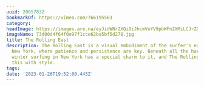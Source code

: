 ```yaml
---
uuid: 20057832
bookmarkOf: https://vimeo.com/766195563
category:
headImage: https://images.are.na/eyJidWNrZXQiOiJhcmVuYV9pbWFnZXMiLCJrZXkiOiIyMDA1NzgzMi9vcmlnaW5hbF83M2QwMGQ0ZjY0ZjBlOTdmMWNjZTYyYmE1YmY1ZDI3MC5qcGciLCJlZGl0cyI6eyJyZXNpemUiOnsid2lkdGgiOjEyMDAsImhlaWdodCI6MTIwMCwiZml0IjoiaW5zaWRlIiwid2l0aG91dEVubGFyZ2VtZW50Ijp0cnVlfSwid2VicCI6eyJxdWFsaXR5Ijo5MH0sImpwZWciOnsicXVhbGl0eSI6OTB9LCJyb3RhdGUiOm51bGx9fQ==?bc=0
imageName: 73d00d4f64f0e97f1cce62ba5bf5d270.jpg
title: The Rolling East
description: The Rolling East is a visual embodiment of the surfer's experience in
  New York, where patience and persistence are key. Beneath all the harsh elements,
  winter surfing in New York has a special charm to it, and The Rolling East exhibits
  this with style.
tags:
date: '2023-01-26T19:52:00.445Z'
---
```

